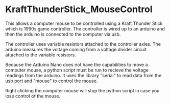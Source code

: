 # KraftThunderStick_MouseControl

This allows a computer mouse to be controlled using a Kraft Thunder Stick which is 1990s game controller. The controller is wired up to an arduino and then the arduino is connected to the computer via usb. 

The controller uses variable resistors attached to the controller axles. The arduino measures the voltage coming from a voltage divider circuit attached to the variable resistors.

Because the Arduino Nano does not have the capabilities to move a computer mouse, a python script must be run to recieve the voltage readings from the arduino. It uses the library "serial" to read data from the usb port and "mouse" to control the mouse.

Right clicking the computer mouse will stop the python script in case you lose control of the mouse.

